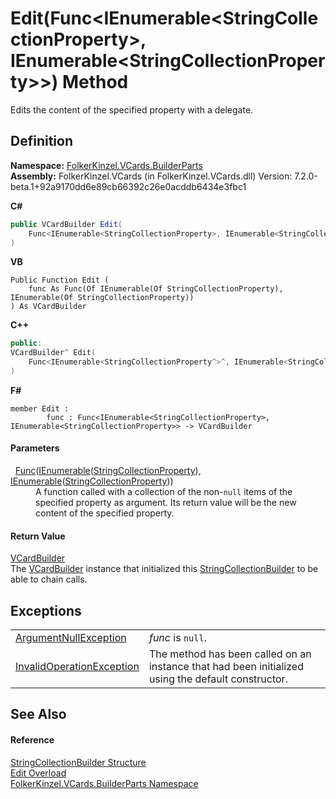 # Edit(Func&lt;IEnumerable&lt;StringCollectionProperty&gt;, IEnumerable&lt;StringCollectionProperty&gt;&gt;) Method


Edits the content of the specified property with a delegate.



## Definition
**Namespace:** <a href="30716183-7f69-ceb8-b5fe-4d9f23e7fd2b.md">FolkerKinzel.VCards.BuilderParts</a>  
**Assembly:** FolkerKinzel.VCards (in FolkerKinzel.VCards.dll) Version: 7.2.0-beta.1+92a9170dd6e89cb66392c26e0acddb6434e3fbc1

**C#**
``` C#
public VCardBuilder Edit(
	Func<IEnumerable<StringCollectionProperty>, IEnumerable<StringCollectionProperty?>?> func
)
```
**VB**
``` VB
Public Function Edit ( 
	func As Func(Of IEnumerable(Of StringCollectionProperty), IEnumerable(Of StringCollectionProperty))
) As VCardBuilder
```
**C++**
``` C++
public:
VCardBuilder^ Edit(
	Func<IEnumerable<StringCollectionProperty^>^, IEnumerable<StringCollectionProperty^>^>^ func
)
```
**F#**
``` F#
member Edit : 
        func : Func<IEnumerable<StringCollectionProperty>, IEnumerable<StringCollectionProperty>> -> VCardBuilder 
```



#### Parameters
<dl><dt>  <a href="https://learn.microsoft.com/dotnet/api/system.func-2" target="_blank" rel="noopener noreferrer">Func</a>(<a href="https://learn.microsoft.com/dotnet/api/system.collections.generic.ienumerable-1" target="_blank" rel="noopener noreferrer">IEnumerable</a>(<a href="57bdd5a5-6b09-659a-978e-933563d5a52a.md">StringCollectionProperty</a>), <a href="https://learn.microsoft.com/dotnet/api/system.collections.generic.ienumerable-1" target="_blank" rel="noopener noreferrer">IEnumerable</a>(<a href="57bdd5a5-6b09-659a-978e-933563d5a52a.md">StringCollectionProperty</a>))</dt><dd>A function called with a collection of the non-<code>null</code> items of the specified property as argument. Its return value will be the new content of the specified property.</dd></dl>

#### Return Value
<a href="4254b25b-c39b-3224-d22e-0072642cabb3.md">VCardBuilder</a>  
The <a href="4254b25b-c39b-3224-d22e-0072642cabb3.md">VCardBuilder</a> instance that initialized this <a href="1c09bb0d-52d2-e243-5219-6ce8bb95cfa2.md">StringCollectionBuilder</a> to be able to chain calls.

## Exceptions
<table>
<tr>
<td><a href="https://learn.microsoft.com/dotnet/api/system.argumentnullexception" target="_blank" rel="noopener noreferrer">ArgumentNullException</a></td>
<td><em>func</em> is <code>null</code>.</td></tr>
<tr>
<td><a href="https://learn.microsoft.com/dotnet/api/system.invalidoperationexception" target="_blank" rel="noopener noreferrer">InvalidOperationException</a></td>
<td>The method has been called on an instance that had been initialized using the default constructor.</td></tr>
</table>

## See Also


#### Reference
<a href="1c09bb0d-52d2-e243-5219-6ce8bb95cfa2.md">StringCollectionBuilder Structure</a>  
<a href="d27219dd-63ef-776a-f98a-dc90c1062d08.md">Edit Overload</a>  
<a href="30716183-7f69-ceb8-b5fe-4d9f23e7fd2b.md">FolkerKinzel.VCards.BuilderParts Namespace</a>  
